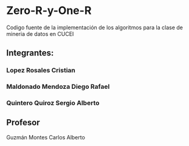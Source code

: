 # Zero-R-y-One-R
Codigo fuente de la implementación de los algoritmos para la clase de mineria de datos en CUCEI

## **Integrantes:**
### Lopez Rosales Cristian
### Maldonado Mendoza Diego Rafael
### Quintero Quiroz Sergio Alberto
## Profesor
Guzmán Montes Carlos Alberto
